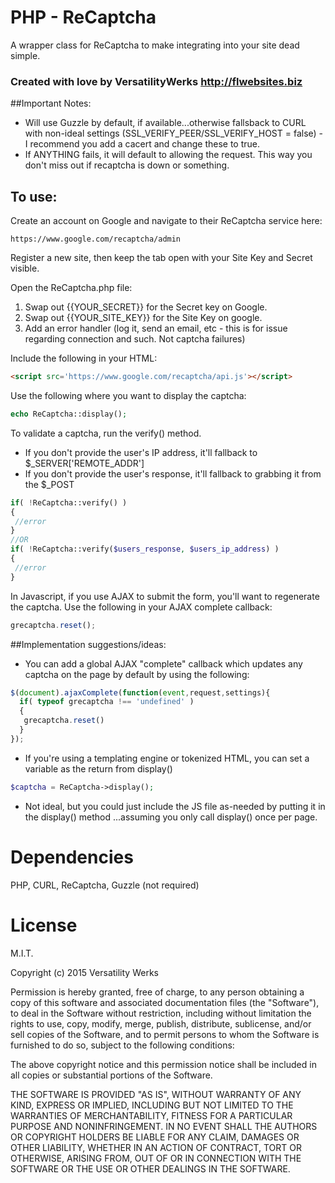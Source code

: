 # PHP - ReCaptcha
A wrapper class for ReCaptcha to make integrating into your site dead simple.

### Created with love by VersatilityWerks http://flwebsites.biz
 
##Important Notes:

* Will use Guzzle by default, if available...otherwise fallsback to CURL with non-ideal settings
(SSL_VERIFY_PEER/SSL_VERIFY_HOST = false) - I recommend you add a cacert and change these to true.
* If ANYTHING fails, it will default to allowing the request. This way you don't miss out if recaptcha is down or something.

## To use: 

Create an account on Google and navigate to their ReCaptcha service here:
```link
https://www.google.com/recaptcha/admin
```

Register a new site, then keep the tab open with your Site Key and Secret visible.

Open the ReCaptcha.php file:
 1. Swap out {{YOUR_SECRET}} for the Secret key on Google.
 2. Swap out {{YOUR_SITE_KEY}} for the Site Key on google.
 3. Add an error handler (log it, send an email, etc - this is for issue regarding connection and such. Not captcha failures)

Include the following in your HTML:
```html
<script src='https://www.google.com/recaptcha/api.js'></script>
```

Use the following where you want to display the captcha:

```php
echo ReCaptcha::display();
```

To validate a captcha, run the verify() method.

* If you don't provide the user's IP address, it'll fallback to $_SERVER['REMOTE_ADDR']
* If you don't provide the user's response, it'll fallback to grabbing it from the $_POST

```php
if( !ReCaptcha::verify() )
{
 //error
}
//OR
if( !ReCaptcha::verify($users_response, $users_ip_address) )
{
 //error
}
```

In Javascript, if you use AJAX to submit the form, you'll want to regenerate the captcha.
Use the following in your AJAX complete callback:

```javascript
grecaptcha.reset();
```

##Implementation suggestions/ideas:

* You can add a global AJAX "complete" callback which updates any captcha on the page by default by using the following:

```javascript
$(document).ajaxComplete(function(event,request,settings){
  if( typeof grecaptcha !== 'undefined' )
  {
   grecaptcha.reset()
  }
});
```

* If you're using a templating engine or tokenized HTML, you can set a variable as the return from display()
```php
$captcha = ReCaptcha->display();
```

* Not ideal, but you could just include the JS file as-needed by putting it in the display() method
...assuming you only call display() once per page.

Dependencies
=======
PHP, CURL, ReCaptcha, Guzzle (not required)

License
=======
M.I.T.

Copyright (c) 2015 Versatility Werks

Permission is hereby granted, free of charge, to any person obtaining a copy of this software and associated documentation files (the "Software"), to deal in the Software without restriction, including without limitation the rights to use, copy, modify, merge, publish, distribute, sublicense, and/or sell copies of the Software, and to permit persons to whom the Software is furnished to do so, subject to the following conditions: 

The above copyright notice and this permission notice shall be included in all copies or substantial portions of the Software. 

THE SOFTWARE IS PROVIDED "AS IS", WITHOUT WARRANTY OF ANY KIND, EXPRESS OR IMPLIED, INCLUDING BUT NOT LIMITED TO THE WARRANTIES OF MERCHANTABILITY, FITNESS FOR A PARTICULAR PURPOSE AND NONINFRINGEMENT. IN NO EVENT SHALL THE AUTHORS OR COPYRIGHT HOLDERS BE LIABLE FOR ANY CLAIM, DAMAGES OR OTHER LIABILITY, WHETHER IN AN ACTION OF CONTRACT, TORT OR OTHERWISE, ARISING FROM, OUT OF OR IN CONNECTION WITH THE SOFTWARE OR THE USE OR OTHER DEALINGS IN THE SOFTWARE.
